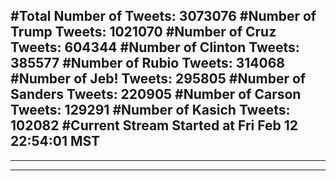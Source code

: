 #Total Number of Tweets: 3073076 
#Number of Trump Tweets: 1021070
#Number of Cruz Tweets: 604344
#Number of Clinton Tweets: 385577
#Number of Rubio Tweets: 314068
#Number of Jeb! Tweets: 295805
#Number of Sanders Tweets: 220905
#Number of Carson Tweets: 129291
#Number of Kasich Tweets: 102082
#Current Stream Started at Fri Feb 12 22:54:01 MST
---
---
---
